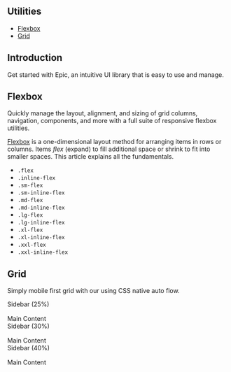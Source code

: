 <div class="left-sidebar-sm">
<div>
<h2 class="fs-20 mb-12 items-center">Utilities</h2>
<ul class="ml-12">
<li><a href="/docs#flexbox" class="active" aria-current="page">Flexbox</a></li>
<li><a href="/docs#grid" class="" aria-current="page">Grid</a></li>
</ul>
</div>
<div >
<article>
<h1 class="fs-32 lh-32 mb-12" id="flexbox">Introduction</h1>
<p class="mb-0">Get started with Epic, an intuitive UI library that is easy to use and manage.</p>
<h2 class="fs-24 lh-24 mb-12" id="flexbox">Flexbox</h2>
<p>Quickly manage the layout, alignment, and sizing of grid columns, navigation, components, and more with a full suite of responsive flexbox utilities.</p>
<p><a href="https://developer.mozilla.org/en-US/docs/Web/CSS/CSS_flexible_box_layout">Flexbox</a> is a one-dimensional layout method for arranging items in rows or columns. Items <em>flex</em> (expand) to fill additional space or shrink to fit into smaller spaces. This article explains all the fundamentals.</p>
<ul>
<li><code>.flex</code></li>
<li><code>.inline-flex</code></li>
<li><code>.sm-flex</code></li>
<li><code>.sm-inline-flex</code></li>
<li><code>.md-flex</code></li>
<li><code>.md-inline-flex</code></li>
<li><code>.lg-flex</code></li>
<li><code>.lg-inline-flex</code></li>
<li><code>.xl-flex</code></li>
<li><code>.xl-inline-flex</code></li>
<li><code>.xxl-flex</code></li>
<li><code>.xxl-inline-flex</code></li>
</ul>

<h2 class="fs-24 lh-24 mb-12" id="grid">Grid</h2>
<p>Simply mobile first grid with our using CSS native auto flow.</p>

<style>
    .grid {
    display: grid;
    gap: 1rem;
}

/* Default Mobile Stacking */
.grid-sidebar-left {
    grid-template-columns: 1fr; /* Stacks sidebar on mobile */
}

/* Left Sidebar (Percentage Widths) */
.lg-grid-sidebar-left-25 {
    grid-template-columns: 25% 1fr;
}

.lg-grid-sidebar-left-30 {
    grid-template-columns: 30% 1fr;
}

.lg-grid-sidebar-left-40 {
    grid-template-columns: 40% 1fr;
}

/* Responsive Adjustments */
@media (max-width: 1024px) {
    .lg-grid-sidebar-left-25,
    .lg-grid-sidebar-left-30,
    .lg-grid-sidebar-left-40 {
        grid-template-columns: 1fr; /* Stacks sidebar on smaller screens */
    }
}

</style>

<!-- Left Sidebar (25% Width) -->
<div class="grid lg-grid-sidebar-left-25">
    <aside class="sidebar">Sidebar (25%)</aside>
    <main class="content">Main Content</main>
</div>

<!-- Left Sidebar (30% Width) -->
<div class="grid lg-grid-sidebar-left-30">
    <aside class="sidebar">Sidebar (30%)</aside>
    <main class="content">Main Content</main>
</div>

<!-- Left Sidebar (40% Width) -->
<div class="grid lg-grid-sidebar-left-40">
    <aside class="sidebar">Sidebar (40%)</aside>
    <main class="content">Main Content</main>
</div>


</article>
</div>